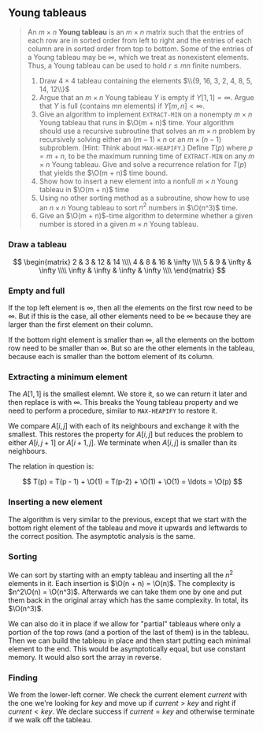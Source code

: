 ## Young tableaus

> An $m \times n$ **Young tableau** is an $m \times n$ matrix such that the
> entries of each row are in sorted order from left to right and the entries of
> each column are in sorted order from top to bottom. Some of the entries of a
> Young tableau may be $\infty$, which we treat as nonexistent elements. Thus,
> a Young tableau can be used to hold $r \le mn$ finite numbers.
>
> 1. Draw $4 \times 4$ tableau containing the elements $\\{9, 16, 3, 2, 4, 8,
>    5, 14, 12\\}$
> 2. Argue that an $m \times n$ Young tableau $Y$ is empty if $Y[1, 1] =
>    \infty$. Argue that $Y$ is full (contains $mn$ elements) if $Y[m, n] <
>    \infty$.
> 3. Give an algorithm to implement `EXTRACT-MIN` on a nonempty $m \times n$
>    Young tableau that runs in $\O(m + n)$ time. Your algorithm should use a
>    recursive subroutine that solves an $m \times n$ problem by recursively
>    solving either an $(m - 1) \times n$ or an $m \times (n - 1)$ subproblem.
>    (Hint: Think about `MAX-HEAPIFY`.) Define $T(p)$ where $p = m + n$, to be
>    the maximum running time of `EXTRACT-MIN` on any $m \times n$ Young
>    tableau. Give and solve a recurrence relation for $T(p)$ that yields the
>    $\O(m + n)$ time bound.
> 4. Show how to insert a new element into a nonfull $m \times n$ Young tableau
>    in $\O(m + n)$ time
> 5. Using no other sorting method as a subroutine, show how to use an $n
>    \times n$ Young tableau to sort $n^2$ numbers in $\O(n^3)$ time.
> 6. Give an $\O(m + n)$-time algorithm to determine whether a given number is
>    stored in a given $m \times n$ Young tableau.

### Draw a tableau

$$ \begin{matrix}
        2 &      3 &     12 &     14 \\\\
        4 &      8 &     16 & \infty \\\\
        5 &      9 & \infty & \infty \\\\
   \infty & \infty & \infty & \infty \\\\
   \end{matrix} $$

### Empty and full

If the top left element is $\infty$, then all the elements on the first row
need to be $\infty$. But if this is the case, all other elements need to be
$\infty$ because they are larger than the first element on their column.

If the bottom right element is smaller than $\infty$, all the elements on the
bottom row need to be smaller than $\infty$. But so are the other elements in
the tableau, because each is smaller than the bottom element of its column.

### Extracting a minimum element

The $A[1, 1]$ is the smallest elemnt. We store it, so we can return it later
and then replace is with $\infty$. This breaks the Young tableau property and
we need to perform a procedure, similar to `MAX-HEAPIFY` to restore it.

We compare $A[i, j]$ with each of its neighbours and exchange it with the
smallest. This restores the property for $A[i, j]$ but reduces the problem to
either $A[i, j+1]$ or $A[i+1, j]$. We terminate when $A[i,j]$ is smaller than
its neighbours.

The relation in question is:

$$ T(p) = T(p - 1) + \O(1) = T(p-2) + \O(1) + \O(1) = \ldots = \O(p) $$

### Inserting a new element

The algorithm is very similar to the previous, except that we start with the
bottom right element of the tableau and move it upwards and leftwards to the
correct position. The asymptotic analysis is the same.

### Sorting

We can sort by starting with an empty tableau and inserting all the $n^2$
elements in it. Each insertion is $\O(n + n) = \O(n)$. The complexity is
$n^2\O(n) = \O(n^3)$. Afterwards we can take them one by one and put them back
in the original array which has the same complexity. In total, its $\O(n^3)$.

We can also do it in place if we allow for "partial" tableaus where only a
portion of the top rows (and a portion of the last of them) is in the tableau.
Then we can build the tableau in place and then start putting each minimal
element to the end. This would be asymptotically equal, but use constant
memory. It would also sort the array in reverse.

### Finding

We from the lower-left corner. We check the current element $current$ with the
one we're looking for $key$ and move up if $current > key$ and right if
$current < key$. We declare success if $current = key$ and otherwise terminate
if we walk off the tableau.
